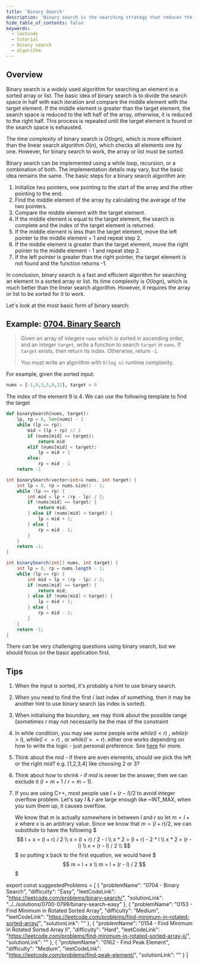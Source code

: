 ```yaml
---
title: 'Binary Search'
description: 'Binary search is the searching strategy that reduces the search space by half every iteration until you have found the target.'
hide_table_of_contents: false
keywords:
  - leetcode
  - tutorial
  - binary search
  - algorithm
---
```


<TutorialAuthors names="@heiheihang, @wingkwong"/>

## Overview

Binary search is a widely used algorithm for searching an element in a sorted array or list. The basic idea of binary search is to divide the search space in half with each iteration and compare the middle element with the target element. If the middle element is greater than the target element, the search space is reduced to the left half of the array, otherwise, it is reduced to the right half. This process is repeated until the target element is found or the search space is exhausted.

The time complexity of binary search is $O(log n)$, which is more efficient than the linear search algorithm $O(n)$, which checks all elements one by one. However, for binary search to work, the array or list must be sorted.

Binary search can be implemented using a while loop, recursion, or a combination of both. The implementation details may vary, but the basic idea remains the same. The basic steps for a binary search algorithm are:

1. Initialize two pointers, one pointing to the start of the array and the other pointing to the end.
2. Find the middle element of the array by calculating the average of the two pointers.
3. Compare the middle element with the target element.
4. If the middle element is equal to the target element, the search is complete and the index of the target element is returned.
5. If the middle element is less than the target element, move the left pointer to the middle element + 1 and repeat step 2.
6. If the middle element is greater than the target element, move the right pointer to the middle element - 1 and repeat step 2.
7. If the left pointer is greater than the right pointer, the target element is not found and the function returns -1.

In conclusion, binary search is a fast and efficient algorithm for searching an element in a sorted array or list. Its time complexity is $O(log n)$, which is much better than the linear search algorithm. However, it requires the array or list to be sorted for it to work.

Let's look at the most basic form of binary search:

## Example: [0704. Binary Search](https://leetcode.com/problems/binary-search/)

> Given an array of integers `nums` which is sorted in ascending order, and an integer `target`, write a function to search `target` in `nums`. If `target` exists, then return its index. Otherwise, return `-1`.
>
> You must write an algorithm with `O(log n)` runtime complexity.

For example, given the sorted input:

```python
nums = [-1,0,3,5,9,12], target = 9
```

The index of the element 9 is 4. We can use the following template to find the target

<Tabs>
<TabItem value="py" label="Python">
<SolutionAuthor name="@heiheihang"/>

```python
def binarySearch(nums, target):
    lp, rp = 0, len(nums) - 1
    while (lp <= rp):
        mid = (lp + rp) // 2
        if (nums[mid] == target):
            return mid
        elif (nums[mid] < target):
            lp = mid + 1
        else:
            rp = mid - 1
    return -1 
```
</TabItem>

<TabItem value="cpp" label="C++">
<SolutionAuthor name="@wingkwong"/>

```cpp
int binarySearch(vector<int>& nums, int target) {
    int lp = 0, rp = nums.size() - 1;
    while (lp <= rp) {
        int mid = lp + (rp - lp) / 2;
        if (nums[mid] == target) {
            return mid;
        } else if (nums[mid] < target) {
            lp = mid + 1;
        } else {
            rp = mid - 1;
        }
    }
    return -1;
}
```
</TabItem>


<TabItem value="java" label="Java">
<SolutionAuthor name="@wingkwong"/>

```java
int binarySearch(int[] nums, int target) {
    int lp = 0, rp = nums.length - 1;
    while (lp <= rp) {
        int mid = lp + (rp - lp) / 2;
        if (nums[mid] == target) {
            return mid;
        } else if (nums[mid] < target) {
            lp = mid + 1;
        } else {
            rp = mid - 1;
        }
    }
    return -1;
}

```
</TabItem>
</Tabs>

There can be very challenging questions using binary search, but we should focus on the basic application first.

## Tips

1. When the input is sorted, it's probably a hint to use binary search.
2. When you need to find the first / last index of something, then it may be another hint to use binary search (as index is sorted).
3. When initialising the boundary, we may think about the possible range (sometimes $r$ may not necessarily be the max of the constraint
4. In while condition, you may see some people write $while (l < r)$ , $while (r > l)$,  $while (l <= r)$ , or $while (l >= r)$.  either one works depending on how to write the logic - just personal preference. See [here](https://stackoverflow.com/questions/35613574/when-to-use-in-binary-search-condition) for more.
5. Think about the mid - if there are even elements, should we pick the left or the right mid? e.g. [1,2,3,4] like choosing $2$ or $3$?
6. Think about how to shrink - if $mid$ is never be the answer, then we can exclude it ($l = m + 1$ / $r = m - 1$).
7. If you are using C++, most people use $l + (r - l) / 2$ to avoid integer overflow problem. Let's say $l$ & $r$ are large enough like ~INT_MAX, when you sum them up, it causes overflow. 

    We know that $m$ is actually somewhere in between $l$ and $r$ so let $m = l + x$ where $x$ is an arbitrary value. Since we know that $m = (l + r) / 2$, we can substitute to have the following
    $$$
        l + x = (l + r) / 2 \\
        x = (l + r) / 2 - l \\
        x * 2 = (l + r) - 2 * l \\
        x * 2 = (r - l)  \\
        x = (r - l) / 2 \\
    $$$
    so putting x back to the first equation, we would have
    $$$
    m = l + x \\
    m = l + (r - l) / 2
    $$$


export const suggestedProblems = [
  {
    "problemName": "0704 - Binary Search",
    "difficulty": "Easy",
    "leetCodeLink": "https://leetcode.com/problems/binary-search/",
    "solutionLink": "../../solutions/0700-0799/binary-search-easy"
  },
  {
    "problemName": "0153 - Find Minimum in Rotated Sorted Array",
    "difficulty": "Medium",
    "leetCodeLink": "https://leetcode.com/problems/find-minimum-in-rotated-sorted-array/",
    "solutionLink": ""
  },
  {
    "problemName": "0154 - Find Minimum in Rotated Sorted Array II",
    "difficulty": "Hard",
    "leetCodeLink": "https://leetcode.com/problems/find-minimum-in-rotated-sorted-array-ii/",
    "solutionLink": ""
  },
  {
    "problemName": "0162 - Find Peak Element",
    "difficulty": "Medium",
    "leetCodeLink": "https://leetcode.com/problems/find-peak-element/",
    "solutionLink": ""
  }
]

<Table title="Suggested Problems" data={suggestedProblems} />